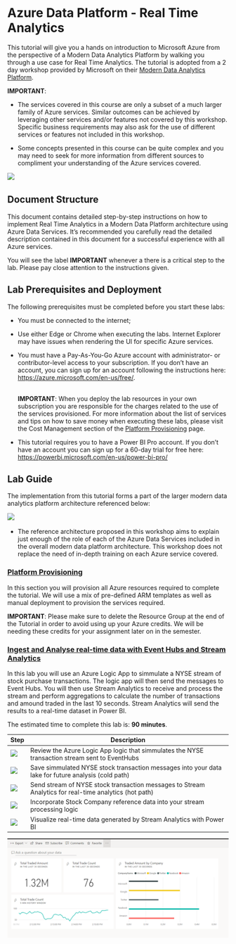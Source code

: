 # Azure Data Platform - Real Time Analytics

This tutorial will give you a hands on introduction to Microsoft Azure from the perspective of a Modern Data Analytics Platform by walking you through a use case for Real Time Analytics. The tutorial is adopted from a 2 day workshop provided by Microsoft on their [Modern Data Analytics Platform](https://github.com/fabragaMS/ADPE2E).

**IMPORTANT**:

* The services covered in this course are only a subset of a much larger family of Azure services. Similar outcomes can be achieved by leveraging other services and/or features not covered by this workshop. Specific business requirements may also ask for the use of different services or features not included in this workshop.

* Some concepts presented in this course can be quite complex and you may need to seek for more information from different sources to compliment your understanding of the Azure services covered.

![](./Media/ModernDataPlatformReferenceArchitecture.jpg)

## Document Structure
This document contains detailed step-by-step instructions on how to implement Real Time Analytics in a Modern Data Platform architecture using Azure Data Services. It’s recommended you carefully read the detailed description contained in this document for a successful experience with all Azure services. 

You will see the label **IMPORTANT** whenever a there is a critical step to the lab. Please pay close attention to the instructions given.

## Lab Prerequisites and Deployment
The following prerequisites must be completed before you start these labs:

* You must be connected to the internet;

* Use either Edge or Chrome when executing the labs. Internet Explorer may have issues when rendering the UI for specific Azure services.

* You must have a Pay-As-You-Go Azure account with administrator- or contributor-level access to your subscription. If you don’t have an account, you can sign up for an account following the instructions here: https://azure.microsoft.com/en-us/free/. 

    <br>**IMPORTANT**: When you deploy the lab resources in your own subscription you are responsible for the charges related to the use of the services provisioned. For more information about the list of services and tips on how to save money when executing these labs, please visit the Cost Management section of the [Platform Provisioning](./Deploy/Deploy.md) page.

* This tutorial requires you to have a Power BI Pro account. If you don’t have an account you can sign up for a 60-day trial for free here: https://powerbi.microsoft.com/en-us/power-bi-pro/
  
## Lab Guide

The implementation from this tutorial forms a part of the larger modern data analytics platform architecture referenced below:

![](./Media/LabArchitecture.jpg)

* The reference architecture proposed in this workshop aims to explain just enough of the role of each of the Azure Data Services included in the overall modern data platform architecture. This workshop does not replace the need of in-depth training on each Azure service covered.

### [Platform Provisioning](./Deploy/Deploy.md)

In this section you will provision all Azure resources required to complete the tutorial. We will use a mix of pre-defined ARM templates as well as manual deployment to provision the services required.

**IMPORTANT**: Please make sure to delete the Resource Group at the end of the Tutorial in order to avoid using up your Azure credits. We will be needing these credits for your assignment later on in the semester.

### [Ingest and Analyse real-time data with Event Hubs and Stream Analytics](./Lab/Lab5/Lab5.md)
In this lab you will use an Azure Logic App to simmulate a NYSE stream of stock purchase transactions. The logic app will then send the messages to Event Hubs. You will then use Stream Analytics to receive and process the stream and perform aggregations to calculate the number of transactions and amound traded in the last 10 seconds. Stream Analytics will send the results to a real-time dataset in Power BI.

The estimated time to complete this lab is: **90 minutes**.

Step     | Description
-------- | -----
![](./Media/Orange1.png) | Review the Azure Logic App logic that simmulates the NYSE transaction stream sent to EventHubs
![](./Media/Orange2.png) | Save simmulated NYSE stock transaction messages into your data lake for future analysis (cold path)
![](./Media/Orange3.png) | Send stream of NYSE stock transaction messages to Stream Analytics for real-time analytics (hot path)
![](./Media/Orange4.png) | Incorporate Stock Company reference data into your stream processing logic
![](./Media/Orange5.png) | Visualize real-time data generated by Stream Analytics with Power BI

![](./Lab/Lab5/Media/Image66.png)

